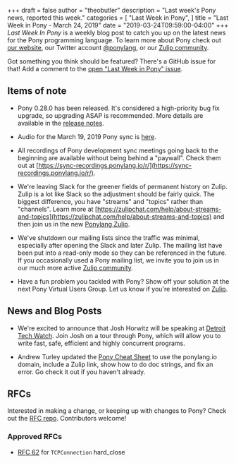 +++
draft = false
author = "theobutler"
description = "Last week's Pony news, reported this week."
categories = [
    "Last Week in Pony",
]
title = "Last Week in Pony - March 24, 2019"
date = "2019-03-24T09:59:00-04:00"
+++
_Last Week In Pony_ is a weekly blog post to catch you up on the latest news for the Pony programming language. To learn more about Pony check out [our website](https://ponylang.io), our Twitter account [@ponylang](https://twitter.com/ponylang), or our [Zulip community](https://ponylang.zulipchat.com).

Got something you think should be featured? There's a GitHub issue for that! Add a comment to the [open "Last Week in Pony" issue](https://github.com/ponylang/ponylang.github.io/issues?q=is%3Aissue+is%3Aopen+label%3Alast-week-in-pony).
<!--more-->

## Items of note

- Pony 0.28.0 has been released. It's considered a high-priority bug fix upgrade, so upgrading ASAP is recommended. More details are available in the [release notes](https://www.ponylang.io/blog/2019/03/0.28.0-released/).

- Audio for the March 19, 2019 Pony sync is [here](https://sync-recordings.ponylang.io/r/2019_03_19.m4a).

- All recordings of Pony development sync meetings going back to the beginning are available without being behind a "paywall". Check them out at [https://sync-recordings.ponylang.io/r/](https://sync-recordings.ponylang.io/r/).

- We're leaving Slack for the greener fields of permanent history on Zulip. Zulip is a lot like Slack so the adjustment should be fairly quick. The biggest difference, you have "streams" and "topics" rather than "channels". Learn more at [https://zulipchat.com/help/about-streams-and-topics](https://zulipchat.com/help/about-streams-and-topics) and then join us in the new [Ponylang Zulip](https://ponylang.zulipchat.com/).

- We've shutdown our mailing lists since the traffic was minimal, especially after opening the Slack and later Zulip. The mailing list have been put into a read-only mode so they can be referenced in the future. If you occasionally used a Pony mailing list, we invite you to join us in our much more active [Zulip community](https://ponylang.zulipchat.com/).

- Have a fun problem you tackled with Pony? Show off your solution at the next Pony Virtual Users Group. Let us know if you're interested on [Zulip](https://ponylang.zulipchat.com/#narrow/stream/189934-general/topic/virtual.20user.20group).

## News and Blog Posts

- We're excited to announce that Josh Horwitz will be speaking at [Detroit Tech Watch](https://detroittechwatch.org/). Join Josh on a tour through Pony, which will allow you to write fast, safe, efficient and highly concurrent programs.

- Andrew Turley updated the [Pony Cheat Sheet](https://www.ponylang.io/media/cheatsheet/pony-cheat-sheet.pdf) to use the ponylang.io domain, include a Zulip link, show how to do doc strings, and fix an error. Go check it out if you haven't already.

## RFCs

Interested in making a change, or keeping up with changes to Pony? Check out the [RFC repo](https://github.com/ponylang/rfcs). Contributors welcome!

### Approved RFCs

- [RFC 62](https://github.com/ponylang/rfcs/blob/main/text/0062-tcpconnection-hard-close.md) for `TCPConnection` hard_close

